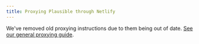 ```yaml
---
title: Proxying Plausible through Netlify
---
```


We've removed old proxying instructions due to them being out of date. [See our general proxying guide](/proxy/introduction).
